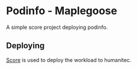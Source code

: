# Podinfo - Maplegoose

A simple score project deploying podinfo.

## Deploying

[Score](https://score.dev/) is used to deploy the workload to humanitec.
